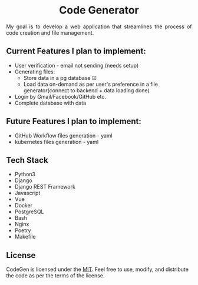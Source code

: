 <div align="center">
  <a href="https://github.com/radzek15/CodeGen"></a>
  <h1 align="center">Code Generator</h1>
  <p align="justify">My goal is to develop a web application that streamlines the process of code creation and file management.</p></div>

## Current Features I plan to implement:
  * User verification - email not sending (needs setup)
  * Generating files:
    * Store data in a pg database &#x2611;
    * Load data on-demand as per user's preference in a file generator(connect to backend + data loading done)
  * Login by Gmail/Facebook/GitHub etc.
  * Complete database with data

## Future Features I plan to implement:
  * GitHub Workflow files generation - yaml
  * kubernetes files generation - yaml

## Tech Stack
   * Python3
   * Django
   * Django REST Framework
   * Javascript
   * Vue
   * Docker
   * PostgreSQL
   * Bash
   * Nginx
   * Poetry
   * Makefile

## License
CodeGen is licensed under the [MIT](https://github.com/radzek15/CodeGen/blob/master/LICENSE). Feel free to use, modify, and distribute the code as per the terms of the license.
